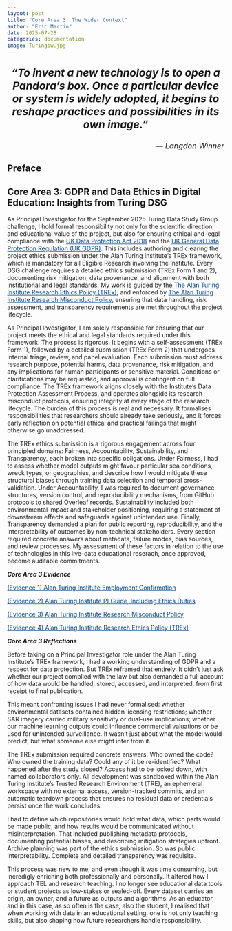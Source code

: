 ```yaml
---
layout: post
title: "Core Area 3: The Wider Context"
author: "Eric Martin"
date: 2025-07-28
categories: documentation
image: Turingbw.jpg
---
```

<p style="font-size: 1.75em; font-weight: bold; text-align: center;">
<em>“To invent a new technology is to open a Pandora’s box. Once a particular device or system is widely adopted, it begins to reshape practices and possibilities in its own image.”</em>
</p>

<p style="text-align: right; font-size: 1.25em;">
<em>— Langdon Winner</em>
</p>

## Preface

## Core Area 3: GDPR and Data Ethics in Digital Education: Insights from Turing DSG

As Principal Investigator for the September 2025 Turing Data Study Group challenge, I hold formal responsibility not only for the scientific direction and educational value of the project, but also for ensuring ethical and legal compliance with the <a href="https://www.legislation.gov.uk/ukpga/2018/12/contents" target="_blank" style="text-decoration: underline; color: #004080;">UK Data Protection Act 2018</a> and the <a href="https://www.legislation.gov.uk/eur/2016/679/contents" target="_blank" style="text-decoration: underline; color: #004080;">UK General Data Protection Regulation (UK GDPR)</a>. This includes authoring and clearing the project ethics submission under the Alan Turing Institute’s TREx framework, which is mandatory for all Eligible Research involving the Institute. Every DSG challenge requires a detailed ethics submission (TREx Form 1 and 2), documenting risk mitigation, data provenance, and alignment with both institutional and legal standards. My work is guided by the <a href="https://www.turing.ac.uk/turing-research-ethics-policy-trex-0" target="_blank" style="text-decoration: underline; color: #004080;">The Alan Turing Institute Research Ethics Policy (TREx)</a>, and enforced by <a href="https://www.turing.ac.uk/research-misconduct-policy" target="_blank" style="text-decoration: underline; color: #004080;">The Alan Turing Institute Research Misconduct Policy</a>, ensuring that data handling, risk assessment, and transparency requirements are met throughout the project lifecycle.

As Principal Investigator, I am solely responsible for ensuring that our project meets the ethical and legal standards required under this framework. The process is rigorous. It begins with a self-assessment (TREx Form 1), followed by a detailed submission (TREx Form 2) that undergoes internal triage, review, and panel evaluation. Each submission must address research purpose, potential harms, data provenance, risk mitigation, and any implications for human participants or sensitive material. Conditions or clarifications may be requested, and approval is contingent on full compliance. The TREx framework aligns closely with the Institute’s Data Protection Assessment Process, and operates alongside its research misconduct protocols, ensuring integrity at every stage of the research lifecycle. The burden of this process is real and necessary. It formalises responsibilities that researchers should already take seriously, and it forces early reflection on potential ethical and practical failings that might otherwise go unaddressed.

The TREx ethics submission is a rigorous engagement across four principled domains: Fairness, Accountability, Sustainability, and Transparency, each broken into specific obligations. Under Fairness, I had to assess whether model outputs might favour particular sea conditions, wreck types, or geographies, and describe how I would mitigate these structural biases through training data selection and temporal cross-validation. Under Accountability, I was required to document governance structures, version control, and reproducibility mechanisms, from GitHub protocols to shared Overleaf records. Sustainability included both environmental impact and stakeholder positioning, requiring a statement of downstream effects and safeguards against unintended use. Finally, Transparency demanded a plan for public reporting, reproducibility, and the interpretability of outcomes by non-technical stakeholders. Every section required concrete answers about metadata, failure modes, bias sources, and review processes. My assessment of these factors in relation to the use of technologies in this live-data educational reserach, once approved, become auditable commitments.



***Core Area 3 Evidence***

<a href="/assets/img/TuringEC2.pdf" target="_blank" style="text-decoration: underline; color: #004080;">(Evidence 1) Alan Turing Institute Employment Confirmation</a>

<a href="https://www.turing.ac.uk/sites/default/files/2019-08/dsg_pi_guide_0.pdf" target="_blank" style="text-decoration: underline; color: #004080;">(Evidence 2) Alan Turing Institute PI Guide, Including Ethics Duties</a>

<a href="https://www.turing.ac.uk/research-misconduct-policy" target="_blank" style="text-decoration: underline; color: #004080;" >(Evidence 3) Alan Turing Institute Research Misconduct Policy</a>

<a href="https://www.turing.ac.uk/turing-research-ethics-policy-trex-0" target="_blank" style="text-decoration: underline; color: #004080;">(Evidence 4) Alan Turing Institute Research Ethics Policy (TREx)</a>

***Core Area 3 Reflections***

Before taking on a Principal Investigator role under the Alan Turing Institute’s TREx framework, I had a working understanding of GDPR and a respect for data protection. But TREx reframed that entirely. It didn’t just ask whether our project complied with the law but also demanded a full account of how data would be handled, stored, accessed, and interpreted, from first receipt to final publication.

This meant confronting issues I had never formalised: whether environmental datasets contained hidden licensing restrictions; whether SAR imagery carried military sensitivity or dual-use implications; whether our machine learning outputs could influence commercial valuations or be used for unintended surveillance. It wasn’t just about what the model would predict, but what someone else might infer from it.

The TREx submission required concrete answers. Who owned the code? Who owned the training data? Could any of it be re-identified? What happened after the study closed? Access had to be locked down, with named collaborators only. All development was sandboxed within the Alan Turing Institute’s Trusted Research Environment (TRE), an ephemeral workspace with no external access, version-tracked commits, and an automatic teardown process that ensures no residual data or credentials persist once the work concludes.

I had to define which repositories would hold what data, which parts would be made public, and how results would be communicated without misinterpretation. That included publishing metadata protocols, documenting potential biases, and describing mitigation strategies upfront. Archive planning was part of the ethics submission. So was public interpretability. Complete and detailed transparency was requisite.

This process was new to me, and even though it was time consuming, but incredigly enriching both professionally and personally. It altered how I approach TEL and research teaching. I no longer see educational data tools or student projects as low-stakes or sealed-off. Every dataset carries an origin, an owner, and a future as outputs and algorithms. As an educator, and in this case, as so often is the case, also the student, I realised that when working with data in an educational setting, one is not only teaching skills, but also shaping how future researchers handle responsibility.

